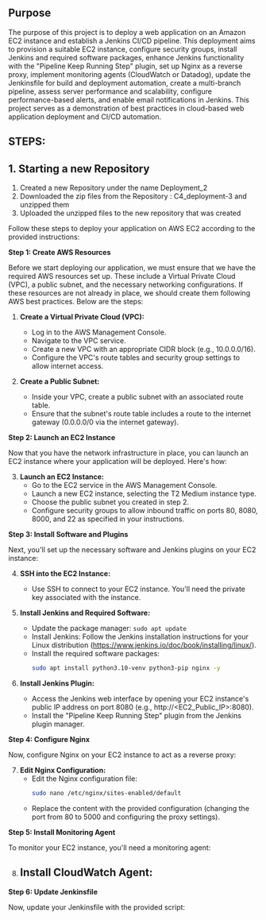 ## Purpose
The purpose of this project is to deploy a web application on an Amazon EC2 instance and establish a Jenkins CI/CD pipeline. This deployment aims to provision a suitable EC2 instance, configure security groups, install Jenkins and required software packages, enhance Jenkins functionality with the "Pipeline Keep Running Step" plugin, set up Nginx as a reverse proxy, implement monitoring agents (CloudWatch or Datadog), update the Jenkinsfile for build and deployment automation, create a multi-branch pipeline, assess server performance and scalability, configure performance-based alerts, and enable email notifications in Jenkins. This project serves as a demonstration of best practices in cloud-based web application deployment and CI/CD automation.

## STEPS:

## 1. Starting a new Repository
1. Created a new Repository under the name Deployment_2
2. Downloaded the zip files from the Repository : C4_deployment-3 and unzipped them
3. Uploaded the unzipped files to the new repository that was created
 

Follow these steps to deploy your application on AWS EC2 according to the provided instructions:

**Step 1: Create AWS Resources**

Before we start deploying our application, we must ensure that we have the required AWS resources set up. These include a Virtual Private Cloud (VPC), a public subnet, and the necessary networking configurations. If these resources are not already in place, we should create them following AWS best practices. Below are the steps:

1. **Create a Virtual Private Cloud (VPC):**
   - Log in to the AWS Management Console.
   - Navigate to the VPC service.
   - Create a new VPC with an appropriate CIDR block (e.g., 10.0.0.0/16).
   - Configure the VPC's route tables and security group settings to allow internet access.

2. **Create a Public Subnet:**
   - Inside your VPC, create a public subnet with an associated route table.
   - Ensure that the subnet's route table includes a route to the internet gateway (0.0.0.0/0 via the internet gateway).

**Step 2: Launch an EC2 Instance**

Now that you have the network infrastructure in place, you can launch an EC2 instance where your application will be deployed. Here's how:

3. **Launch an EC2 Instance:**
   - Go to the EC2 service in the AWS Management Console.
   - Launch a new EC2 instance, selecting the T2 Medium instance type.
   - Choose the public subnet you created in step 2.
   - Configure security groups to allow inbound traffic on ports 80, 8080, 8000, and 22 as specified in your instructions.

**Step 3: Install Software and Plugins**

Next, you'll set up the necessary software and Jenkins plugins on your EC2 instance:

4. **SSH into the EC2 Instance:**
   - Use SSH to connect to your EC2 instance. You'll need the private key associated with the instance.

5. **Install Jenkins and Required Software:**
   - Update the package manager: `sudo apt update`
   - Install Jenkins: Follow the Jenkins installation instructions for your Linux distribution (https://www.jenkins.io/doc/book/installing/linux/).
   - Install the required software packages: 
     ```bash
     sudo apt install python3.10-venv python3-pip nginx -y
     ```

6. **Install Jenkins Plugin:**
   - Access the Jenkins web interface by opening your EC2 instance's public IP address on port 8080 (e.g., http://<EC2_Public_IP>:8080).
   - Install the "Pipeline Keep Running Step" plugin from the Jenkins plugin manager.

**Step 4: Configure Nginx**

Now, configure Nginx on your EC2 instance to act as a reverse proxy:

7. **Edit Nginx Configuration:**
   - Edit the Nginx configuration file:
     ```bash
     sudo nano /etc/nginx/sites-enabled/default
     ```
   - Replace the content with the provided configuration (changing the port from 80 to 5000 and configuring the proxy settings).

**Step 5: Install Monitoring Agent**

To monitor your EC2 instance, you'll need a monitoring agent:

8. **Install CloudWatch Agent:**
   - 

**Step 6: Update Jenkinsfile**

Now, update your Jenkinsfile with the provided script:

